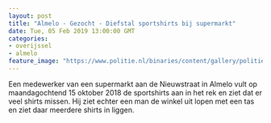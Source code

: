 ```yaml
---
layout: post
title: "Almelo - Gezocht - Diefstal sportshirts bij supermarkt"
date: Tue, 05 Feb 2019 13:00:00 GMT
categories: 
- overijssel 
- almelo 
feature_image: "https://www.politie.nl/binaries/content/gallery/politie/gezocht/verdachten/2019/februari/02-on/2018468892-1.jpg"
---
```


Een medewerker van een supermarkt aan de Nieuwstraat in Almelo vult op maandagochtend 15 oktober 2018 de sportshirts aan in het rek en ziet dat er veel shirts missen. Hij ziet echter een man de winkel uit lopen met een tas en ziet daar meerdere shirts in liggen.
